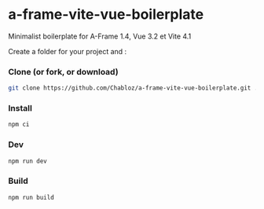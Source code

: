 # a-frame-vite-vue-boilerplate
Minimalist boilerplate for A-Frame 1.4, Vue 3.2 et Vite 4.1

Create a folder for your project and :

### Clone (or fork, or download)
```sh
git clone https://github.com/Chabloz/a-frame-vite-vue-boilerplate.git .
```
### Install
```sh
npm ci
```
### Dev
```sh
npm run dev
```
### Build
```sh
npm run build
```